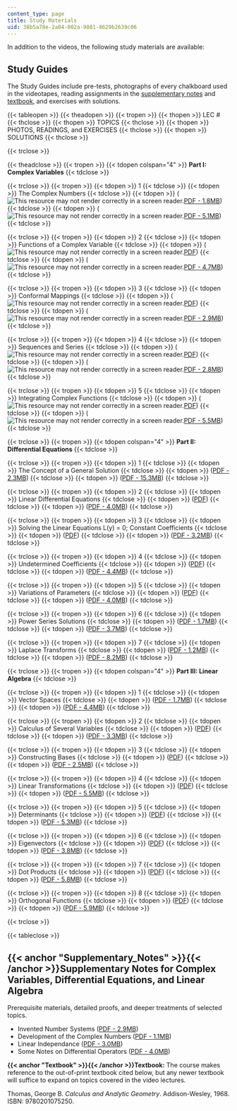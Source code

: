 ```yaml
---
content_type: page
title: Study Materials
uid: 38b5a78e-2a04-002a-9081-8629b2639c06
---
```


In addition to the videos, the following study materials are available:

Study Guides
------------

The Study Guides include pre-tests, photographs of every chalkboard used in the videotapes, reading assignments in the [supplementary notes](#Supplementary_Notes) and [textbook](#Textbook), and exercises with solutions.

{{< tableopen >}}
{{< theadopen >}}
{{< tropen >}}
{{< thopen >}}
LEC #
{{< thclose >}}
{{< thopen >}}
TOPICS
{{< thclose >}}
{{< thopen >}}
PHOTOS, READINGS, and EXERCISES
{{< thclose >}}
{{< thopen >}}
SOLUTIONS
{{< thclose >}}

{{< trclose >}}

{{< theadclose >}}
{{< tropen >}}
{{< tdopen colspan="4" >}}
**Part I: Complex Variables**
{{< tdclose >}}

{{< trclose >}}
{{< tropen >}}
{{< tdopen >}}
1
{{< tdclose >}}
{{< tdopen >}}
The Complex Numbers
{{< tdclose >}}
{{< tdopen >}}
(![This resource may not render correctly in a screen reader.](/images/inacessible.gif)[PDF - 1.8MB](/resources/res-18-008-calculus-revisited-complex-variables-differential-equations-and-linear-algebra-fall-2011/study-materials/MITRES_18_008_partI_lec01.pdf))
{{< tdclose >}}
{{< tdopen >}}
(![This resource may not render correctly in a screen reader.](/images/inacessible.gif)[PDF - 5.1MB](/resources/res-18-008-calculus-revisited-complex-variables-differential-equations-and-linear-algebra-fall-2011/study-materials/MITRES_18_008_partI_sol01.pdf))
{{< tdclose >}}

{{< trclose >}}
{{< tropen >}}
{{< tdopen >}}
2
{{< tdclose >}}
{{< tdopen >}}
Functions of a Complex Variable
{{< tdclose >}}
{{< tdopen >}}
(![This resource may not render correctly in a screen reader.](/images/inacessible.gif)[PDF](/resources/res-18-008-calculus-revisited-complex-variables-differential-equations-and-linear-algebra-fall-2011/study-materials/MITRES_18_008_partI_lec02.pdf))
{{< tdclose >}}
{{< tdopen >}}
(![This resource may not render correctly in a screen reader.](/images/inacessible.gif)[PDF - 4.7MB](/resources/res-18-008-calculus-revisited-complex-variables-differential-equations-and-linear-algebra-fall-2011/study-materials/MITRES_18_008_partI_sol02.pdf))
{{< tdclose >}}

{{< trclose >}}
{{< tropen >}}
{{< tdopen >}}
3
{{< tdclose >}}
{{< tdopen >}}
Conformal Mappings
{{< tdclose >}}
{{< tdopen >}}
(![This resource may not render correctly in a screen reader.](/images/inacessible.gif)[PDF](/resources/res-18-008-calculus-revisited-complex-variables-differential-equations-and-linear-algebra-fall-2011/study-materials/MITRES_18_008_partI_lec03.pdf))
{{< tdclose >}}
{{< tdopen >}}
(![This resource may not render correctly in a screen reader.](/images/inacessible.gif)[PDF - 2.9MB](/resources/res-18-008-calculus-revisited-complex-variables-differential-equations-and-linear-algebra-fall-2011/study-materials/MITRES_18_008_partI_sol03.pdf))
{{< tdclose >}}

{{< trclose >}}
{{< tropen >}}
{{< tdopen >}}
4
{{< tdclose >}}
{{< tdopen >}}
Sequences and Series
{{< tdclose >}}
{{< tdopen >}}
(![This resource may not render correctly in a screen reader.](/images/inacessible.gif)[PDF](/resources/res-18-008-calculus-revisited-complex-variables-differential-equations-and-linear-algebra-fall-2011/study-materials/MITRES_18_008_partI_lec04.pdf))
{{< tdclose >}}
{{< tdopen >}}
(![This resource may not render correctly in a screen reader.](/images/inacessible.gif)[PDF - 2.8MB](/resources/res-18-008-calculus-revisited-complex-variables-differential-equations-and-linear-algebra-fall-2011/study-materials/MITRES_18_008_partI_sol04.pdf))
{{< tdclose >}}

{{< trclose >}}
{{< tropen >}}
{{< tdopen >}}
5
{{< tdclose >}}
{{< tdopen >}}
Integrating Complex Functions
{{< tdclose >}}
{{< tdopen >}}
(![This resource may not render correctly in a screen reader.](/images/inacessible.gif)[PDF](/resources/res-18-008-calculus-revisited-complex-variables-differential-equations-and-linear-algebra-fall-2011/study-materials/MITRES_18_008_partI_lec05.pdf))
{{< tdclose >}}
{{< tdopen >}}
(![This resource may not render correctly in a screen reader.](/images/inacessible.gif)[PDF - 5.5MB](/resources/res-18-008-calculus-revisited-complex-variables-differential-equations-and-linear-algebra-fall-2011/study-materials/MITRES_18_008_partI_sol05.pdf))
{{< tdclose >}}

{{< trclose >}}
{{< tropen >}}
{{< tdopen colspan="4" >}}
**Part II: Differential Equations**
{{< tdclose >}}

{{< trclose >}}
{{< tropen >}}
{{< tdopen >}}
1
{{< tdclose >}}
{{< tdopen >}}
The Concept of a General Solution
{{< tdclose >}}
{{< tdopen >}}
([PDF - 2.3MB](/resources/res-18-008-calculus-revisited-complex-variables-differential-equations-and-linear-algebra-fall-2011/study-materials/MITRES_18_008_partII_lec01.pdf))
{{< tdclose >}}
{{< tdopen >}}
([PDF - 15.3MB](/resources/res-18-008-calculus-revisited-complex-variables-differential-equations-and-linear-algebra-fall-2011/study-materials/MITRES_18_008_partII_sol01.pdf))
{{< tdclose >}}

{{< trclose >}}
{{< tropen >}}
{{< tdopen >}}
2
{{< tdclose >}}
{{< tdopen >}}
Linear Differential Equations
{{< tdclose >}}
{{< tdopen >}}
([PDF](/resources/res-18-008-calculus-revisited-complex-variables-differential-equations-and-linear-algebra-fall-2011/study-materials/MITRES_18_008_partII_lec02.pdf))
{{< tdclose >}}
{{< tdopen >}}
([PDF - 4.0MB](/resources/res-18-008-calculus-revisited-complex-variables-differential-equations-and-linear-algebra-fall-2011/study-materials/MITRES_18_008_partII_sol02.pdf))
{{< tdclose >}}

{{< trclose >}}
{{< tropen >}}
{{< tdopen >}}
3
{{< tdclose >}}
{{< tdopen >}}
Solving the Linear Equations L(y) = 0; Constant Coefficients
{{< tdclose >}}
{{< tdopen >}}
([PDF](/resources/res-18-008-calculus-revisited-complex-variables-differential-equations-and-linear-algebra-fall-2011/study-materials/MITRES_18_008_partII_lec03.pdf))
{{< tdclose >}}
{{< tdopen >}}
([PDF - 3.2MB](/resources/res-18-008-calculus-revisited-complex-variables-differential-equations-and-linear-algebra-fall-2011/study-materials/MITRES_18_008_partII_sol03.pdf))
{{< tdclose >}}

{{< trclose >}}
{{< tropen >}}
{{< tdopen >}}
4
{{< tdclose >}}
{{< tdopen >}}
Undetermined Coefficients
{{< tdclose >}}
{{< tdopen >}}
([PDF](/resources/res-18-008-calculus-revisited-complex-variables-differential-equations-and-linear-algebra-fall-2011/study-materials/MITRES_18_008_partII_lec04.pdf))
{{< tdclose >}}
{{< tdopen >}}
([PDF - 4.4MB](/resources/res-18-008-calculus-revisited-complex-variables-differential-equations-and-linear-algebra-fall-2011/study-materials/MITRES_18_008_partII_sol04.pdf))
{{< tdclose >}}

{{< trclose >}}
{{< tropen >}}
{{< tdopen >}}
5
{{< tdclose >}}
{{< tdopen >}}
Variations of Parameters
{{< tdclose >}}
{{< tdopen >}}
([PDF](/resources/res-18-008-calculus-revisited-complex-variables-differential-equations-and-linear-algebra-fall-2011/study-materials/MITRES_18_008_partII_lec05.pdf))
{{< tdclose >}}
{{< tdopen >}}
([PDF - 4.0MB](/resources/res-18-008-calculus-revisited-complex-variables-differential-equations-and-linear-algebra-fall-2011/study-materials/MITRES_18_008_partII_sol05.pdf))
{{< tdclose >}}

{{< trclose >}}
{{< tropen >}}
{{< tdopen >}}
6
{{< tdclose >}}
{{< tdopen >}}
Power Series Solutions
{{< tdclose >}}
{{< tdopen >}}
([PDF - 1.7MB](/resources/res-18-008-calculus-revisited-complex-variables-differential-equations-and-linear-algebra-fall-2011/study-materials/MITRES_18_008_partII_lec06.pdf))
{{< tdclose >}}
{{< tdopen >}}
([PDF - 3.7MB](/resources/res-18-008-calculus-revisited-complex-variables-differential-equations-and-linear-algebra-fall-2011/study-materials/MITRES_18_008_partII_sol06.pdf))
{{< tdclose >}}

{{< trclose >}}
{{< tropen >}}
{{< tdopen >}}
7
{{< tdclose >}}
{{< tdopen >}}
Laplace Transforms
{{< tdclose >}}
{{< tdopen >}}
([PDF - 1.2MB](/resources/res-18-008-calculus-revisited-complex-variables-differential-equations-and-linear-algebra-fall-2011/study-materials/MITRES_18_008_partII_lec07.pdf))
{{< tdclose >}}
{{< tdopen >}}
([PDF - 8.2MB](/resources/res-18-008-calculus-revisited-complex-variables-differential-equations-and-linear-algebra-fall-2011/study-materials/MITRES_18_008_partII_sol07.pdf))
{{< tdclose >}}

{{< trclose >}}
{{< tropen >}}
{{< tdopen colspan="4" >}}
**Part III: Linear Algebra**
{{< tdclose >}}

{{< trclose >}}
{{< tropen >}}
{{< tdopen >}}
1
{{< tdclose >}}
{{< tdopen >}}
Vector Spaces
{{< tdclose >}}
{{< tdopen >}}
([PDF - 1.7MB](/resources/res-18-008-calculus-revisited-complex-variables-differential-equations-and-linear-algebra-fall-2011/study-materials/MITRES_18_008_partIII_lec01.pdf))
{{< tdclose >}}
{{< tdopen >}}
([PDF - 4.4MB](/resources/res-18-008-calculus-revisited-complex-variables-differential-equations-and-linear-algebra-fall-2011/study-materials/MITRES_18_008_partIII_sol01.pdf))
{{< tdclose >}}

{{< trclose >}}
{{< tropen >}}
{{< tdopen >}}
2
{{< tdclose >}}
{{< tdopen >}}
Calculus of Several Variables
{{< tdclose >}}
{{< tdopen >}}
([PDF](/resources/res-18-008-calculus-revisited-complex-variables-differential-equations-and-linear-algebra-fall-2011/study-materials/MITRES_18_008_partIII_lec02.pdf))
{{< tdclose >}}
{{< tdopen >}}
([PDF - 3.3MB](/resources/res-18-008-calculus-revisited-complex-variables-differential-equations-and-linear-algebra-fall-2011/study-materials/MITRES_18_008_partIII_sol02.pdf))
{{< tdclose >}}

{{< trclose >}}
{{< tropen >}}
{{< tdopen >}}
3
{{< tdclose >}}
{{< tdopen >}}
Constructing Bases
{{< tdclose >}}
{{< tdopen >}}
([PDF](/resources/res-18-008-calculus-revisited-complex-variables-differential-equations-and-linear-algebra-fall-2011/study-materials/MITRES_18_008_partIII_lec03.pdf))
{{< tdclose >}}
{{< tdopen >}}
([PDF - 2.5MB](/resources/res-18-008-calculus-revisited-complex-variables-differential-equations-and-linear-algebra-fall-2011/study-materials/MITRES_18_008_partIII_sol03.pdf))
{{< tdclose >}}

{{< trclose >}}
{{< tropen >}}
{{< tdopen >}}
4
{{< tdclose >}}
{{< tdopen >}}
Linear Transformations
{{< tdclose >}}
{{< tdopen >}}
([PDF](/resources/res-18-008-calculus-revisited-complex-variables-differential-equations-and-linear-algebra-fall-2011/study-materials/MITRES_18_008_partIII_lec04.pdf))
{{< tdclose >}}
{{< tdopen >}}
([PDF - 5.5MB](/resources/res-18-008-calculus-revisited-complex-variables-differential-equations-and-linear-algebra-fall-2011/study-materials/MITRES_18_008_partIII_sol04.pdf))
{{< tdclose >}}

{{< trclose >}}
{{< tropen >}}
{{< tdopen >}}
5
{{< tdclose >}}
{{< tdopen >}}
Determinants
{{< tdclose >}}
{{< tdopen >}}
([PDF](/resources/res-18-008-calculus-revisited-complex-variables-differential-equations-and-linear-algebra-fall-2011/study-materials/MITRES_18_008_partIII_lec05.pdf))
{{< tdclose >}}
{{< tdopen >}}
([PDF - 5.3MB](/resources/res-18-008-calculus-revisited-complex-variables-differential-equations-and-linear-algebra-fall-2011/study-materials/MITRES_18_008_partIII_sol05.pdf))
{{< tdclose >}}

{{< trclose >}}
{{< tropen >}}
{{< tdopen >}}
6
{{< tdclose >}}
{{< tdopen >}}
Eigenvectors
{{< tdclose >}}
{{< tdopen >}}
([PDF](/resources/res-18-008-calculus-revisited-complex-variables-differential-equations-and-linear-algebra-fall-2011/study-materials/MITRES_18_008_partIII_lec06.pdf))
{{< tdclose >}}
{{< tdopen >}}
([PDF - 3.8MB](/resources/res-18-008-calculus-revisited-complex-variables-differential-equations-and-linear-algebra-fall-2011/study-materials/MITRES_18_008_partIII_sol06.pdf))
{{< tdclose >}}

{{< trclose >}}
{{< tropen >}}
{{< tdopen >}}
7
{{< tdclose >}}
{{< tdopen >}}
Dot Products
{{< tdclose >}}
{{< tdopen >}}
([PDF](/resources/res-18-008-calculus-revisited-complex-variables-differential-equations-and-linear-algebra-fall-2011/study-materials/MITRES_18_008_partIII_lec07.pdf))
{{< tdclose >}}
{{< tdopen >}}
([PDF - 5.8MB](/resources/res-18-008-calculus-revisited-complex-variables-differential-equations-and-linear-algebra-fall-2011/study-materials/MITRES_18_008_partIII_sol07.pdf))
{{< tdclose >}}

{{< trclose >}}
{{< tropen >}}
{{< tdopen >}}
8
{{< tdclose >}}
{{< tdopen >}}
Orthogonal Functions
{{< tdclose >}}
{{< tdopen >}}
([PDF](/resources/res-18-008-calculus-revisited-complex-variables-differential-equations-and-linear-algebra-fall-2011/study-materials/MITRES_18_008_partIII_lec08.pdf))
{{< tdclose >}}
{{< tdopen >}}
([PDF - 5.9MB](/resources/res-18-008-calculus-revisited-complex-variables-differential-equations-and-linear-algebra-fall-2011/study-materials/MITRES_18_008_partIII_sol08.pdf))
{{< tdclose >}}

{{< trclose >}}

{{< tableclose >}}

{{< anchor "Supplementary_Notes" >}}{{< /anchor >}}Supplementary Notes for Complex Variables, Differential Equations, and Linear Algebra
----------------------------------------------------------------------------------------------------------------------------------------

Prerequisite materials, detailed proofs, and deeper treatments of selected topics.

*   Invented Number Systems ([PDF - 2.9MB](/resources/res-18-008-calculus-revisited-complex-variables-differential-equations-and-linear-algebra-fall-2011/study-materials/MITRES_18_008_supp_notes01.pdf))
*   Development of the Complex Numbers ([PDF - 1.1MB](/resources/res-18-008-calculus-revisited-complex-variables-differential-equations-and-linear-algebra-fall-2011/study-materials/MITRES_18_008_supp_notes02.pdf))
*   Linear Independance ([PDF - 3.0MB](/resources/res-18-008-calculus-revisited-complex-variables-differential-equations-and-linear-algebra-fall-2011/study-materials/MITRES_18_008_supp_notes03.pdf))
*   Some Notes on Differential Operators ([PDF - 4.0MB](/resources/res-18-008-calculus-revisited-complex-variables-differential-equations-and-linear-algebra-fall-2011/study-materials/MITRES_18_008_supp_notes04.pdf))

**{{< anchor "Textbook" >}}{{< /anchor >}}Textbook:** The course makes reference to the out-of-print textbook cited below, but any newer textbook will suffice to expand on topics covered in the video lectures.

Thomas, George B. _Calculus and Analytic Geometry_. Addison-Wesley, 1968. ISBN: 9780201075250.